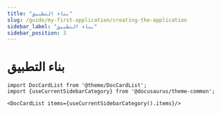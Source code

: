 ```yaml
---
title: "بناء التطبيق"
slug: /guide/my-first-application/creating-the-application
sidebar_label: "بناء التطبيق"
sidebar_position: 3
---
```


# بناء التطبيق

```mdx-code-block
import DocCardList from '@theme/DocCardList';
import {useCurrentSidebarCategory} from '@docusaurus/theme-common';

<DocCardList items={useCurrentSidebarCategory().items}/>
```
